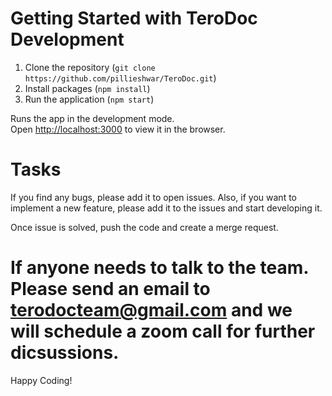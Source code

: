 # Getting Started with TeroDoc Development

1. Clone the repository (`git clone https://github.com/pillieshwar/TeroDoc.git`)
2. Install packages (`npm install`)
3. Run the application (`npm start`)

Runs the app in the development mode.\
Open [http://localhost:3000](http://localhost:3000) to view it in the browser.

# Tasks
If you find any bugs, please add it to open issues.
Also, if you want to implement a new feature, please add it to the issues and start developing it.

Once issue is solved, push the code and create a merge request.

# If anyone needs to talk to the team. Please send an email to terodocteam@gmail.com and we will schedule a zoom call for further dicsussions.

Happy Coding!
